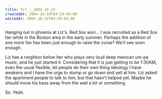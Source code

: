 ```yaml
---
title: TLT_-_2004.10.23
createdAt: 2004-10-24T04:29-04:00
editedAt: 2004-10-24T04:29-04:00
---
```


Hanging out in phoenix at Liz's. Red Sox won... I was recruited as a Red Sox fan while in the Boston area in the early summer. Perhaps the addition of one more fan has been just enough to raise the curse? We'll see soon enough.

Liz has a neighbor below her who plays very loud deep mexican um-pa music, and he just started it. Considering that it is just getting to be 1:30AM, even the usual flexible, let people do their own thing ideology I have weakens and I have the urge to stomp or go down and yell at him. Liz asked the apartment people to talk to him, but that hasn't helped yet. Maybe he should move his bass away from the wall a bit or something.

So. Yeah.

